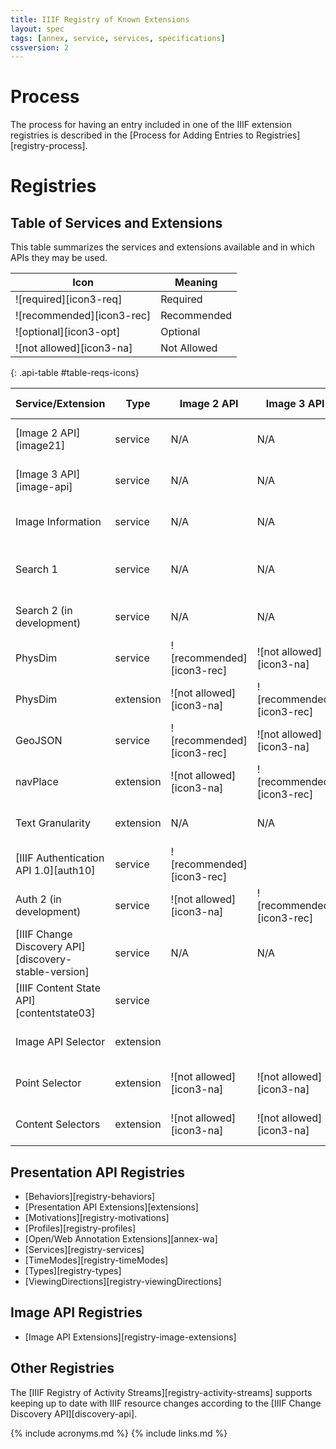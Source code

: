 ```yaml
---
title: IIIF Registry of Known Extensions
layout: spec
tags: [annex, service, services, specifications]
cssversion: 2
---
```


# Process

The process for having an entry included in one of the IIIF extension registries is described in the [Process for Adding Entries to Registries][registry-process].

# Registries

## Table of Services and Extensions

This table summarizes the services and extensions available and in which APIs they may be used.

| Icon                       | Meaning     |
| -------------------------- | ----------- |
| ![required][icon3-req]      | Required    |
| ![recommended][icon3-rec]   | Recommended |
| ![optional][icon3-opt]      | Optional    |
| ![not allowed][icon3-na]    | Not Allowed |
{: .api-table #table-reqs-icons}

| Service/Extension | Type       | Image 2 API | Image 3 API | Presentation 2 API | Presentation 3 API |
| ----------------- | ---------- | ----------- | ----------- | ------------------ | ------------------ |
| [Image 2 API][image21]    | service | N/A  | N/A     | ![recommended][icon3-rec] | ![recommended][icon3-rec] |
| [Image 3 API][image-api]  | service | N/A  | N/A     | ![optional][icon3-opt]    | ![recommended][icon3-rec] |
| Image Information         | service | N/A  | N/A     | ![recommended][icon3-rec] | ![recommended][icon3-rec] |
| Search 1                  | service | N/A  | N/A     | ![recommended][icon3-rec] | ![optional][icon3-opt] (prefer search2) |
| Search 2 (in development) | service | N/A  | N/A     | ![not allowed][icon3-na]  | ![recommended][icon3-rec] |
| PhysDim           | service   | ![recommended][icon3-rec] | ![not allowed][icon3-na] | ![recommended][icon3-rec] | ![not allowed][icon3-na] |
| PhysDim           | extension | ![not allowed][icon3-na] | ![recommended][icon3-rec] | ![not allowed][icon3-na]  | ![recommended][icon3-rec] |
| GeoJSON           | service   | ![recommended][icon3-rec] | ![not allowed][icon3-na] | ![recommended][icon3-rec] | ![not allowed][icon3-na] |
| navPlace          | extension | ![not allowed][icon3-na] | ![recommended][icon3-rec] | ![not allowed][icon3-na]  | ![recommended][icon3-rec] |
| Text Granularity  | extension | N/A                      | N/A                       | ![not allowed][icon3-na]  | ![recommended][icon3-rec] |
| [IIIF Authentication API 1.0][auth10] | service   | ![recommended][icon3-rec] |   |   |   |
| Auth 2 (in development) | service | ![not allowed][icon3-na] | ![recommended][icon3-rec] | ![not allowed][icon3-na] | ![recommended][icon3-rec] |
| [IIIF Change Discovery API][discovery-stable-version] | service   | N/A     | N/A     | ![recommended][icon3-rec]| ![recommended][icon3-rec] |
| [IIIF Content State API][contentstate03] | service   |      |      | ![not allowed][icon3-na] | ![recommended][icon3-rec] |
| Image API Selector  | extension |  |  | ![recommended][icon3-rec] | ![recommended][icon3-rec]  |
| Point Selector  | extension | ![not allowed][icon3-na] | ![not allowed][icon3-na] | ![not allowed][icon3-na] | ![recommended][icon3-rec]  |
| Content Selectors | extension | ![not allowed][icon3-na] | ![not allowed][icon3-na] | ![not allowed][icon3-na] | ![recommended][icon3-rec]  |

## Presentation API Registries

* [Behaviors][registry-behaviors]
* [Presentation API Extensions][extensions]
* [Motivations][registry-motivations]
* [Profiles][registry-profiles]
* [Open/Web Annotation Extensions][annex-wa]
* [Services][registry-services]
* [TimeModes][registry-timeModes]
* [Types][registry-types]
* [ViewingDirections][registry-viewingDirections]

## Image API Registries

* [Image API Extensions][registry-image-extensions]

## Other Registries

The [IIIF Registry of Activity Streams][registry-activity-streams] supports keeping up to date with IIIF resource changes according to the [IIIF Change Discovery API][discovery-api].

{% include acronyms.md %}
{% include links.md %}
